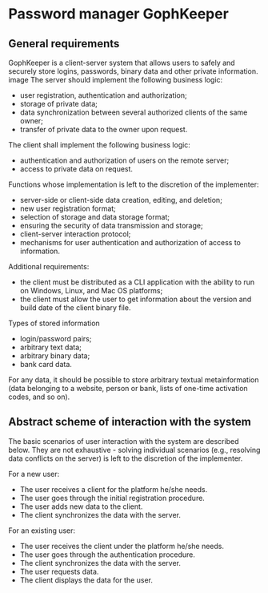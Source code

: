 # Password manager GophKeeper
## General requirements
GophKeeper is a client-server system that allows users to safely and securely store logins, passwords, binary data and other private information.
image
The server should implement the following business logic:
- user registration, authentication and authorization;
- storage of private data;
- data synchronization between several authorized clients of the same owner;
- transfer of private data to the owner upon request.

The client shall implement the following business logic:
- authentication and authorization of users on the remote server;
- access to private data on request.

Functions whose implementation is left to the discretion of the implementer:
- server-side or client-side data creation, editing, and deletion;
- new user registration format;
- selection of storage and data storage format;
- ensuring the security of data transmission and storage;
- client-server interaction protocol;
- mechanisms for user authentication and authorization of access to information.

Additional requirements:
- the client must be distributed as a CLI application with the ability to run on Windows, Linux, and Mac OS platforms;
- the client must allow the user to get information about the version and build date of the client binary file.

Types of stored information
- login/password pairs;
- arbitrary text data;
- arbitrary binary data;
- bank card data.

For any data, it should be possible to store arbitrary textual metainformation (data belonging to a website, person or bank, lists of one-time activation codes, and so on).

## Abstract scheme of interaction with the system
The basic scenarios of user interaction with the system are described below. They are not exhaustive - solving individual scenarios (e.g., resolving data conflicts on the server) is left to the discretion of the implementer.

For a new user:
- The user receives a client for the platform he/she needs.
- The user goes through the initial registration procedure.
- The user adds new data to the client.
- The client synchronizes the data with the server.

For an existing user:
- The user receives the client under the platform he/she needs.
- The user goes through the authentication procedure.
- The client synchronizes the data with the server.
- The user requests data.
- The client displays the data for the user.